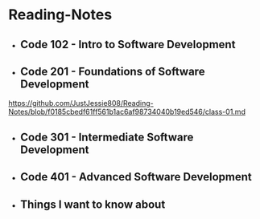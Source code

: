 # Reading-Notes
* ## Code 102 - Intro to Software Development
* ## Code 201 - Foundations of Software Development
https://github.com/JustJessie808/Reading-Notes/blob/f0185cbedf61ff561b1ac6af98734040b19ed546/class-01.md
* ## Code 301 - Intermediate Software Development
* ## Code 401 - Advanced Software Development
* ## Things I want to know about

